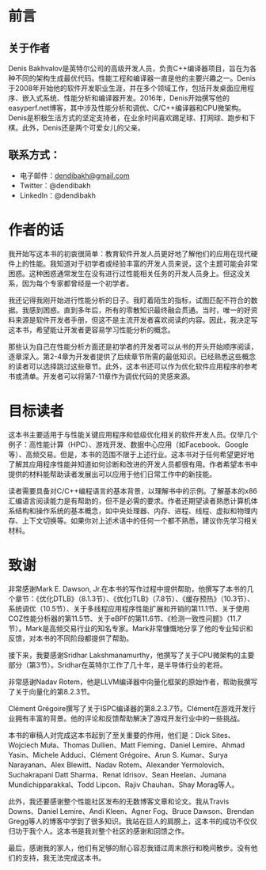 # 前言

## 关于作者

Denis Bakhvalov是英特尔公司的高级开发人员，负责C++编译器项目，旨在为各种不同的架构生成最优代码。性能工程和编译器一直是他的主要兴趣之一。Denis于2008年开始他的软件开发职业生涯，并在多个领域工作，包括开发桌面应用程序、嵌入式系统、性能分析和编译器开发。2016年，Denis开始撰写他的easyperf.net博客，其中涉及性能分析和调优、C/C++编译器和CPU微架构。Denis是积极生活方式的坚定支持者，在业余时间喜欢踢足球、打网球、跑步和下棋。此外，Denis还是两个可爱女儿的父亲。

## 联系方式：

- 电子邮件：dendibakh@gmail.com
- Twitter：@dendibakh
- LinkedIn：@dendibakh

# 作者的话

我开始写这本书的初衷很简单：教育软件开发人员更好地了解他们的应用在现代硬件上的性能。我知道对于初学者或经验丰富的开发人员来说，这个主题可能会非常困惑。这种困惑通常发生在没有进行过性能相关任务的开发人员身上。但这没关系，因为每个专家都曾经是一个初学者。

我还记得我刚开始进行性能分析的日子。我盯着陌生的指标，试图匹配不符合的数据。我感到困惑。直到多年后，所有的零散知识最终融会贯通。当时，唯一的好资料来源是软件开发者手册，但这不是主流开发者喜欢阅读的内容。因此，我决定写这本书，希望能让开发者更容易学习性能分析的概念。

那些认为自己在性能分析方面还是初学者的开发者可以从书的开头开始顺序阅读，逐章深入。第2-4章为开发者提供了后续章节所需的最低知识。已经熟悉这些概念的读者可以选择跳过这些章节。此外，这本书还可以作为优化软件应用程序的参考书或清单。开发者可以将第7-11章作为调优代码的灵感来源。
# 目标读者

这本书主要适用于与性能关键应用程序和低级优化相关的软件开发人员。仅举几个例子：高性能计算（HPC）、游戏开发、数据中心应用（如Facebook、Google等）、高频交易。但是，本书的范围不限于上述行业。这本书对于任何希望更好地了解其应用程序性能并知道如何诊断和改进的开发人员都很有用。作者希望本书中提供的材料能帮助读者发展出可以应用于他们日常工作中的新技能。

读者需要具备对C/C++编程语言的基本背景，以理解书中的示例。了解基本的x86汇编语言阅读能力是有帮助的，但不是必需的要求。作者还期望读者熟悉计算机体系结构和操作系统的基本概念，如中央处理器、内存、进程、线程、虚拟和物理内存、上下文切换等。如果你对上述术语中的任何一个都不熟悉，建议你先学习相关材料。

# 致谢

非常感谢Mark E. Dawson, Jr.在本书的写作过程中提供帮助，他撰写了本书的几个章节：《优化DTLB》（8.1.3节）、《优化ITLB》（7.8节）、《缓存预热》（10.3节）、系统调优（10.5节）、关于多线程应用程序性能扩展和开销的第11.1节、关于使用COZ性能分析器的第11.5节、关于eBPF的第11.6节、《检测一致性问题》（11.7节）。Mark是高频交易行业的知名专家。Mark非常慷慨地分享了他的专业知识和反馈，对本书的不同阶段都提供了帮助。

接下来，我要感谢Sridhar Lakshmanamurthy，他撰写了关于CPU微架构的主要部分（第3节）。Sridhar在英特尔工作了几十年，是半导体行业的老将。

非常感谢Nadav Rotem，他是LLVM编译器中向量化框架的原始作者，帮助我撰写了关于向量化的第8.2.3节。

Clément Grégoire撰写了关于ISPC编译器的第8.2.3.7节。Clément在游戏开发行业拥有丰富的背景。他的评论和反馈帮助解决了游戏开发行业中的一些挑战。

本书的审稿人对完成这本书起到了至关重要的作用，他们是：Dick Sites、Wojciech Muła、Thomas Dullien、Matt Fleming、Daniel Lemire、Ahmad Yasin、Michele Adduci、Clément Grégoire、Arun S. Kumar、Surya Narayanan、Alex Blewitt、Nadav Rotem、Alexander Yermolovich、Suchakrapani Datt Sharma、Renat Idrisov、Sean Heelan、Jumana Mundichipparakkal、Todd Lipcon、Rajiv Chauhan、Shay Morag等人。

此外，我还要感谢整个性能社区发布的无数博客文章和论文。我从Travis Downs、Daniel Lemire、Andi Kleen、Agner Fog、Bruce Dawson、Brendan Gregg等人的博客中学到了很多知识。我站在巨人的肩膀上，这本书的成功不仅仅归功于我个人。这本书是我对整个社区的感谢和回馈之作。

最后，感谢我的家人，他们有足够的耐心容忍我错过周末旅行和晚间散步。没有他们的支持，我无法完成这本书。


